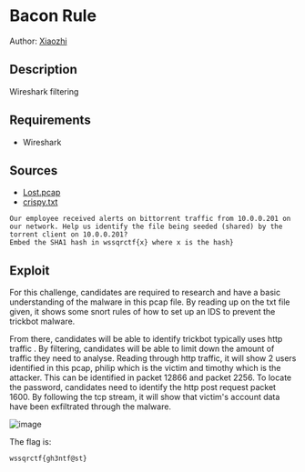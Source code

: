 # Bacon Rule
Author: [Xiaozhi](https://github.com/xiaoxiao69)

## Description
Wireshark filtering

## Requirements
- Wireshark

## Sources

- [Lost.pcap](https://github.com/ChanTingHui/wssqrctf/blob/main/forensics/Bacon%20Rule/bin/Lost.pcap)
- [crispy.txt](https://github.com/ChanTingHui/wssqrctf/blob/main/forensics/Bacon%20Rule/bin/crispy.txt)

```
Our employee received alerts on bittorrent traffic from 10.0.0.201 on our network. Help us identify the file being seeded (shared) by the torrent client on 10.0.0.201?
Embed the SHA1 hash in wssqrctf{x} where x is the hash}
```

## Exploit

For this challenge, candidates are required to research and have a basic understanding of the malware in this pcap file. By reading up on the txt file given, it shows some
snort rules of how to set up an IDS to prevent the trickbot malware.

From there, candidates will be able to identify trickbot typically uses http traffic . By filtering, candidates will be able to limit down the amount of traffic
they need to analyse. Reading through http traffic, it will show 2 users identified in this pcap, philip which is the victim and timothy which is the attacker.
This can be identified in packet 12866 and packet 2256. To locate the password, candidates need to identify the http post request packet 1600. By following the tcp stream,
it will show that victim's account data have been exfiltrated through the malware.

![image](https://user-images.githubusercontent.com/69874238/121502579-e0858180-ca12-11eb-9245-ecb6ecb5e0c4.png)



The flag is:

```
wssqrctf{gh3ntf@st}
```
